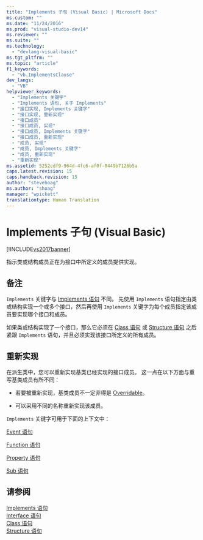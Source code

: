```yaml
---
title: "Implements 子句 (Visual Basic) | Microsoft Docs"
ms.custom: ""
ms.date: "11/24/2016"
ms.prod: "visual-studio-dev14"
ms.reviewer: ""
ms.suite: ""
ms.technology: 
  - "devlang-visual-basic"
ms.tgt_pltfrm: ""
ms.topic: "article"
f1_keywords: 
  - "vb.ImplementsClause"
dev_langs: 
  - "VB"
helpviewer_keywords: 
  - "Implements 关键字"
  - "Implements 语句, 关于 Implements"
  - "接口实现, Implements 关键字"
  - "接口实现, 重新实现"
  - "接口成员"
  - "接口成员, 实现"
  - "接口成员, Implements 关键字"
  - "接口成员, 重新实现"
  - "成员, 实现"
  - "成员, Implements 关键字"
  - "成员, 重新实现"
  - "重新实现"
ms.assetid: 5252cdf9-964d-4fc6-af0f-0449b7126b5a
caps.latest.revision: 15
caps.handback.revision: 15
author: "stevehoag"
ms.author: "shoag"
manager: "wpickett"
translationtype: Human Translation
---
```

# Implements 子句 (Visual Basic)
[!INCLUDE[vs2017banner](../../../csharp/includes/vs2017banner.md)]

指示类或结构成员正在为接口中所定义的成员提供实现。  
  
## 备注  
 `Implements` 关键字与 [Implements 语句](../../../visual-basic/language-reference/statements/implements-statement.md) 不同。  先使用 `Implements` 语句指定由类或结构实现一个或多个接口，然后再使用 `Implements` 关键字为每个成员指定该成员要实现哪个接口和成员。  
  
 如果类或结构实现了一个接口，那么它必须在 [Class 语句](../../../visual-basic/language-reference/statements/class-statement.md) 或 [Structure 语句](../../../visual-basic/language-reference/statements/structure-statement.md) 之后紧跟 `Implements` 语句，并且必须实现该接口所定义的所有成员。  
  
## 重新实现  
 在派生类中，您可以重新实现基类已经实现的接口成员。  这一点在以下方面与重写基类成员有所不同：  
  
-   若要被重新实现，基类成员不一定非得是 [Overridable](../../../visual-basic/language-reference/modifiers/overridable.md)。  
  
-   可以采用不同的名称重新实现该成员。  
  
 `Implements` 关键字可用于下面的上下文中：  
  
 [Event 语句](../../../visual-basic/language-reference/statements/event-statement.md)  
  
 [Function 语句](../../../visual-basic/language-reference/statements/function-statement.md)  
  
 [Property 语句](../../../visual-basic/language-reference/statements/property-statement.md)  
  
 [Sub 语句](../../../visual-basic/language-reference/statements/sub-statement.md)  
  
## 请参阅  
 [Implements 语句](../../../visual-basic/language-reference/statements/implements-statement.md)   
 [Interface 语句](../../../visual-basic/language-reference/statements/interface-statement.md)   
 [Class 语句](../../../visual-basic/language-reference/statements/class-statement.md)   
 [Structure 语句](../../../visual-basic/language-reference/statements/structure-statement.md)